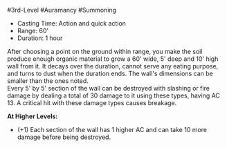#3rd-Level #Auramancy #Summoning
 
- Casting Time: Action and quick action
- Range: 60'
- Duration: 1 hour  

After choosing a point on the ground within range, you make the soil produce enough organic material to grow a 60' wide, 5' deep and 10' high wall from it. It decays over the duration, cannot serve any eating purpose, and turns to dust when the duration ends. The wall's dimensions can be smaller than the ones noted.  
Every 5' by 5' section of the wall can be destroyed with slashing or fire damage by dealing a total of 30 damage to it using these types, having AC 13. A critical hit with these damage types causes breakage.
 
**At Higher Levels:** 
* (+1) Each section of the wall has 1 higher AC and can take 10 more damage before being destroyed.